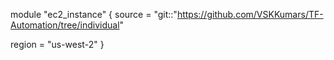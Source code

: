 module "ec2_instance" {
  source     = "git::"https://github.com/VSKKumars/TF-Automation/tree/individual"

  region    = "us-west-2"
}
